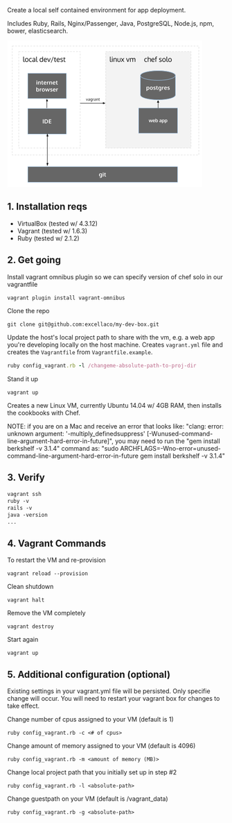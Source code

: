Create a local self contained environment for app deployment.

Includes Ruby, Rails, Nginx/Passenger, Java, PostgreSQL, Node.js, npm, bower, elasticsearch.

![myDevBox](./myDevBox.png)

## 1. Installation reqs

* VirtualBox (tested w/ 4.3.12)
* Vagrant (tested w/ 1.6.3)
* Ruby (tested w/ 2.1.2)

## 2. Get going

Install vagrant omnibus plugin so we can specify version of chef solo in our vagrantfile

```
vagrant plugin install vagrant-omnibus
```

Clone the repo

```
git clone git@github.com:excellaco/my-dev-box.git
```

Update the host's local project path to share with the vm, e.g. a web app you're developing locally on the host machine. Creates `vagrant.yml` file and
creates the `Vagrantfile` from `Vagrantfile.example`.

```ruby
ruby config_vagrant.rb -l /changeme-absolute-path-to-proj-dir
```

Stand it up

```
vagrant up
```

Creates a new Linux VM, currently Ubuntu 14.04 w/ 4GB RAM, then installs the cookbooks with Chef.

NOTE: if you are on a Mac and receive an error that looks like: "clang: error: unknown argument: '-multiply_definedsuppress' [-Wunused-command-line-argument-hard-error-in-future]", you may need to run the "gem install berkshelf -v 3.1.4" command as: "sudo ARCHFLAGS=-Wno-error=unused-command-line-argument-hard-error-in-future gem install berkshelf -v 3.1.4"

## 3. Verify

```
vagrant ssh
ruby -v
rails -v
java -version
...
```

## 4. Vagrant Commands

To restart the VM and re-provision

```
vagrant reload --provision
```

Clean shutdown

```
vagrant halt
```

Remove the VM completely

```
vagrant destroy
```

Start again

```
vagrant up
```

## 5. Additional configuration (optional)

Existing settings in your vagrant.yml file will be persisted. Only specifie change will occur. You will need to restart your vagrant box for changes to take effect.

Change number of cpus assigned to your VM (default is 1)

```
ruby config_vagrant.rb -c <# of cpus>
```

Change amount of memory assigned to your VM (default is 4096)

```
ruby config_vagrant.rb -m <amount of memory (MB)>
```

Change local project path that you initially set up in step #2

```
ruby config_vagrant.rb -l <absolute-path>
```

Change guestpath on your VM (default is /vagrant_data)

```
ruby config_vagrant.rb -g <absolute-path>
```
